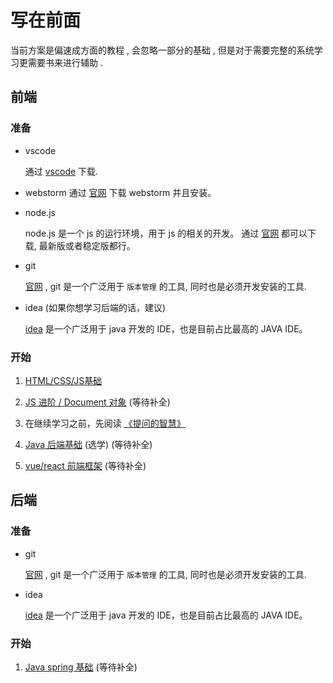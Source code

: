 # 写在前面

当前方案是偏速成方面的教程 , 会忽略一部分的基础 , 但是对于需要完整的系统学习更需要书来进行辅助 .

## 前端 
    
### 准备

* vscode 

   通过 [vscode](https://code.visualstudio.com/) 下载.

* webstorm
    通过 [官网](https://www.jetbrains.com/webstorm/) 下载 webstorm 并且安装。
    
* node.js

    node.js 是一个 js 的运行环境，用于 js 的相关的开发。 通过 [官网](https://nodejs.org/zh-cn/) 都可以下载, 最新版或者稳定版都行。

* git

    [官网](https://git-scm.com/) , git 是一个广泛用于 `版本管理` 的工具, 同时也是必须开发安装的工具.

* idea (如果你想学习后端的话，建议)

    [idea](https://www.jetbrains.com/idea/) 是一个广泛用于 java 开发的 IDE，也是目前占比最高的 JAVA IDE。

### 开始

1. [HTML/CSS/JS基础](front-end/basic-learning.md)

2. [JS 进阶 / Document 对象](front-end/web-document-api-learning.md)  (等待补全)

3. 在继续学习之前，先阅读 [《提问的智慧》](https://github.com/ryanhanwu/How-To-Ask-Questions-The-Smart-Way/blob/main/README-zh_CN.md)

4. [Java 后端基础](backend/java-spring-basic-learning.md) (选学) (等待补全)

3. [vue/react 前端框架](front-end/web-framework-learning.md)  (等待补全)
    
## 后端
 
### 准备
   
* git

    [官网](https://git-scm.com/) , git 是一个广泛用于 `版本管理` 的工具, 同时也是必须开发安装的工具.
    
* idea

    [idea](https://www.jetbrains.com/idea/) 是一个广泛用于 java 开发的 IDE，也是目前占比最高的 JAVA IDE。


### 开始

1. [Java spring 基础](backend/java-spring-basic-learning.md)  (等待补全)